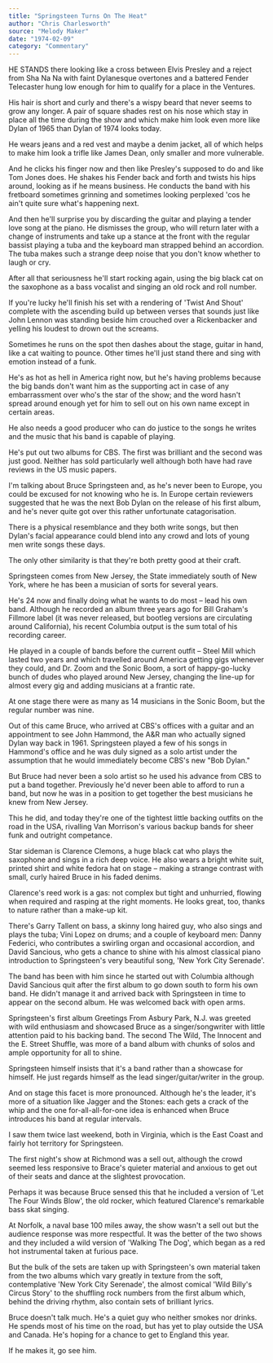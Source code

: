 ```yaml
---
title: "Springsteen Turns On The Heat"
author: "Chris Charlesworth"
source: "Melody Maker"
date: "1974-02-09"
category: "Commentary"
---
```


HE STANDS there looking like a cross between Elvis Presley and a reject from Sha Na Na with faint Dylanesque overtones and a battered Fender Telecaster hung low enough for him to qualify for a place in the Ventures.

His hair is short and curly and there's a wispy beard that never seems to grow any longer. A pair of square shades rest on his nose which stay in place all the time during the show and which make him look even more like Dylan of 1965 than Dylan of 1974 looks today.

He wears jeans and a red vest and maybe a denim jacket, all of which helps to make him look a trifle like James Dean, only smaller and more vulnerable.

And he clicks his finger now and then like Presley's supposed to do and like Tom Jones does. He shakes his Fender back and forth and twists his hips around, looking as if he means business. He conducts the band with his fretboard sometimes grinning and sometimes looking perplexed 'cos he ain't quite sure what's happening next.

And then he'll surprise you by discarding the guitar and playing a tender love song at the piano. He dismisses the group, who will return later with a change of instruments and take up a stance at the front with the regular bassist playing a tuba and the keyboard man strapped behind an accordion. The tuba makes such a strange deep noise that you don't know whether to laugh or cry.

After all that seriousness he'll start rocking again, using the big black cat on the saxophone as a bass vocalist and singing an old rock and roll number.

If you're lucky he'll finish his set with a rendering of 'Twist And Shout' complete with the ascending build up between verses that sounds just like John Lennon was standing beside him crouched over a Rickenbacker and yelling his loudest to drown out the screams.

Sometimes he runs on the spot then dashes about the stage, guitar in hand, like a cat waiting to pounce. Other times he'll just stand there and sing with emotion instead of a funk.

He's as hot as hell in America right now, but he's having problems because the big bands don't want him as the supporting act in case of any embarrassment over who's the star of the show; and the word hasn't spread around enough yet for him to sell out on his own name except in certain areas.

He also needs a good producer who can do justice to the songs he writes and the music that his band is capable of playing.

He's put out two albums for CBS. The first was brilliant and the second was just good. Neither has sold particularly well although both have had rave reviews in the US music papers.

I'm talking about Bruce Springsteen and, as he's never been to Europe, you could be excused for not knowing who he is. In Europe certain reviewers suggested that he was the next Bob Dylan on the release of his first album, and he's never quite got over this rather unfortunate catagorisation.

There is a physical resemblance and they both write songs, but then Dylan's facial appearance could blend into any crowd and lots of young men write songs these days.

The only other similarity is that they're both pretty good at their craft.

Springsteen comes from New Jersey, the State immediately south of New York, where he has been a musician of sorts for several years.

He's 24 now and finally doing what he wants to do most – lead his own band. Although he recorded an album three years ago for Bill Graham's Fillmore label (it was never released, but bootleg versions are circulating around California), his recent Columbia output is the sum total of his recording career.

He played in a couple of bands before the current outfit – Steel Mill which lasted two years and which travelled around America getting gigs whenever they could, and Dr. Zoom and the Sonic Boom, a sort of happy-go-lucky bunch of dudes who played around New Jersey, changing the line-up for almost every gig and adding musicians at a frantic rate.

At one stage there were as many as 14 musicians in the Sonic Boom, but the regular number was nine.

Out of this came Bruce, who arrived at CBS's offices with a guitar and an appointment to see John Hammond, the A&R man who actually signed Dylan way back in 1961. Springsteen played a few of his songs in Hammond's office and he was duly signed as a solo artist under the assumption that he would immediately become CBS's new "Bob Dylan."

But Bruce had never been a solo artist so he used his advance from CBS to put a band together. Previously he'd never been able to afford to run a band, but now he was in a position to get together the best musicians he knew from New Jersey.

This he did, and today they're one of the tightest little backing outfits on the road in the USA, rivalling Van Morrison's various backup bands for sheer funk and outright competance.

Star sideman is Clarence Clemons, a huge black cat who plays the saxophone and sings in a rich deep voice. He also wears a bright white suit, printed shirt and white fedora hat on stage – making a strange contrast with small, curly haired Bruce in his faded denims.

Clarence's reed work is a gas: not complex but tight and unhurried, flowing when required and rasping at the right moments. He looks great, too, thanks to nature rather than a make-up kit.

There's Garry Tallent on bass, a skinny long haired guy, who also sings and plays the tuba; Vini Lopez on drums; and a couple of keyboard men: Danny Federici, who contributes a swirling organ and occasional accordion, and David Sancious, who gets a chance to shine with his almost classical piano introduction to Springsteen's very beautiful song, 'New York City Serenade'.

The band has been with him since he started out with Columbia although David Sancious quit after the first album to go down south to form his own band. He didn't manage it and arrived back with Springsteen in time to appear on the second album. He was welcomed back with open arms.

Springsteen's first album Greetings From Asbury Park, N.J. was greeted with wild enthusiasm and showcased Bruce as a singer/songwriter with little attention paid to his backing band. The second The Wild, The Innocent and the E. Street Shuffle, was more of a band album with chunks of solos and ample opportunity for all to shine.

Springsteen himself insists that it's a band rather than a showcase for himself. He just regards himself as the lead singer/guitar/writer in the group.

And on stage this facet is more pronounced. Although he's the leader, it's more of a situation like Jagger and the Stones: each gets a crack of the whip and the one for-all-all-for-one idea is enhanced when Bruce introduces his band at regular intervals.

I saw them twice last weekend, both in Virginia, which is the East Coast and fairly hot territory for Springsteen.

The first night's show at Richmond was a sell out, although the crowd seemed less responsive to Brace's quieter material and anxious to get out of their seats and dance at the slightest provocation.

Perhaps it was because Bruce sensed this that he included a version of 'Let The Four Winds Blow', the old rocker, which featured Clarence's remarkable bass skat singing.

At Norfolk, a naval base 100 miles away, the show wasn't a sell out but the audience response was more respectful. It was the better of the two shows and they included a wild version of 'Walking The Dog', which began as a red hot instrumental taken at furious pace.

But the bulk of the sets are taken up with Springsteen's own material taken from the two albums which vary greatly in texture from the soft, contemplative 'New York City Serenade', the almost comical 'Wild Billy's Circus Story' to the shuffling rock numbers from the first album which, behind the driving rhythm, also contain sets of brilliant lyrics.

Bruce doesn't talk much. He's a quiet guy who neither smokes nor drinks. He spends most of his time on the road, but has yet to play outside the USA and Canada. He's hoping for a chance to get to England this year.

If he makes it, go see him.

